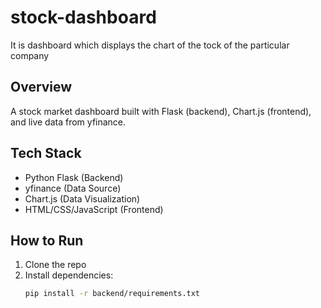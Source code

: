 # stock-dashboard
It is dashboard which displays the chart of the tock of the particular company

## Overview
A stock market dashboard built with Flask (backend), Chart.js (frontend), and live data from yfinance.

## Tech Stack
- Python Flask (Backend)
- yfinance (Data Source)
- Chart.js (Data Visualization)
- HTML/CSS/JavaScript (Frontend)

## How to Run
1. Clone the repo
2. Install dependencies:
   ```bash
   pip install -r backend/requirements.txt
